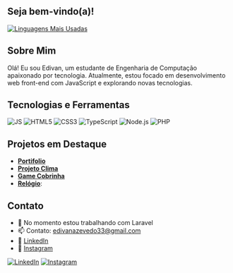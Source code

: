## Seja bem-vindo(a)!

<!-- Banner -->

<!-- Stats -->
[![Linguagens Mais Usadas](https://github-readme-stats.vercel.app/api/top-langs/?username=EdivanAzevedo&layout=compact&theme=dark)](https://github.com/EdivanAzevedo/github-readme-stats)

## Sobre Mim
Olá! Eu sou Edivan, um estudante de Engenharia de Computação apaixonado por tecnologia. Atualmente, estou focado em desenvolvimento web front-end com JavaScript e explorando novas tecnologias.

## Tecnologias e Ferramentas
![JS](https://img.shields.io/badge/JavaScript-F7DF1E?style=for-the-badge&logo=javascript&logoColor=black)
![HTML5](https://img.shields.io/badge/HTML5-E34F26?style=for-the-badge&logo=html5&logoColor=white)
![CSS3](https://img.shields.io/badge/CSS3-1572B6?style=for-the-badge&logo=css3&logoColor=white)
![TypeScript](https://img.shields.io/badge/TypeScript-007ACC?style=for-the-badge&logo=typescript&logoColor=white)
![Node.js](https://img.shields.io/badge/Node.js-43853d?style=for-the-badge&logo=node.js&logoColor=white)
![PHP](https://img.shields.io/badge/PHP-777BB4?style=for-the-badge&logo=php&logoColor=white)


## Projetos em Destaque
- [**Portifolio**](https://edivanazevedo.github.io/myPortifolio)
- [**Projeto Clima**](https://github.com/EdivanAzevedo/ProjetoClima)
- [**Game Cobrinha**](https://github.com/EdivanAzevedo/gameCobrinha)
- [**Relógio**](https://github.com/EdivanAzevedo/Relogio):

## Contato
- 🌱 No momento estou trabalhando com Laravel
- 📫 Contato: [edivanazevedo33@gmail.com](mailto:edivanazevedo33@gmail.com)
- 💼 [LinkedIn](https://www.linkedin.com/in/edivan-azevedo-08b25126a/)
- 📸 [Instagram](https://www.instagram.com/divanazevedo/)

<!-- Badges de redes sociais -->
[![LinkedIn](https://img.shields.io/badge/LinkedIn-0077B5?style=for-the-badge&logo=linkedin&logoColor=white)](https://www.linkedin.com/in/edivan-azevedo-08b25126a/)
[![Instagram](https://img.shields.io/badge/Instagram-E4405F?style=for-the-badge&logo=instagram&logoColor=white)](https://www.instagram.com/divanazevedo/)
